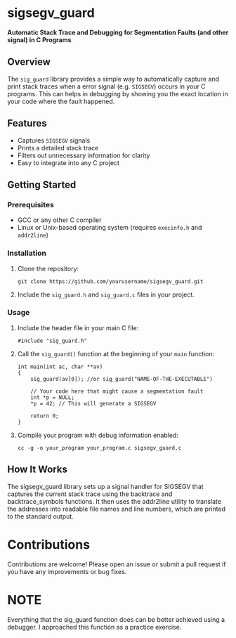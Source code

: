 # sigsegv_guard

**Automatic Stack Trace and Debugging for Segmentation Faults (and other signal) in C Programs**

## Overview

The `sig_guard` library provides a simple way to automatically capture and print stack traces when a error signal (e.g. `SIGSEGV`) occurs in your C programs.
This can helps in debugging by showing you the exact location in your code where the fault happened.

## Features

- Captures `SIGSEGV` signals
- Prints a detailed stack trace
- Filters out unnecessary information for clarity
- Easy to integrate into any C project

## Getting Started

### Prerequisites

- GCC or any other C compiler
- Linux or Unix-based operating system (requires `execinfo.h` and `addr2line`)

### Installation

1. Clone the repository:
    ```
    git clone https://github.com/yourusername/sigsegv_guard.git
    ```

2. Include the `sig_guard.h` and `sig_guard.c` files in your project.

### Usage

1. Include the header file in your main C file:

    ```
    #include "sig_guard.h"
    ```

2. Call the `sig_guard()` function at the beginning of your `main` function:

    ```
    int main(int ac, char **av)
    {
        sig_guard(av[0]); //or sig_guard("NAME-OF-THE-EXECUTABLE")

        // Your code here that might cause a segmentation fault
        int *p = NULL;
        *p = 42; // This will generate a SIGSEGV

        return 0;
    }
    ```

3. Compile your program with debug information enabled:

    ```
    cc -g -o your_program your_program.c sigsegv_guard.c
    ```

## How It Works
The sigsegv_guard library sets up a signal handler for SIGSEGV that captures the current stack trace using the backtrace and backtrace_symbols functions.
It then uses the addr2line utility to translate the addresses into readable file names and line numbers, which are printed to the standard output.

# Contributions
Contributions are welcome! Please open an issue or submit a pull request if you have any improvements or bug fixes.

# NOTE
Everything that the sig_guard function does can be better achieved using a debugger.
I approached this function as a practice exercise.
